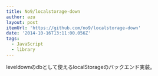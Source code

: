 ```yaml
---
title: No9/localstorage-down
author: azu
layout: post
itemUrl: 'https://github.com/no9/localstorage-down'
date: '2014-10-16T13:11:00.056Z'
tags:
  - JavaScript
  - library
---
```

leveldownのdbとして使えるlocalStorageのバックエンド実装。

